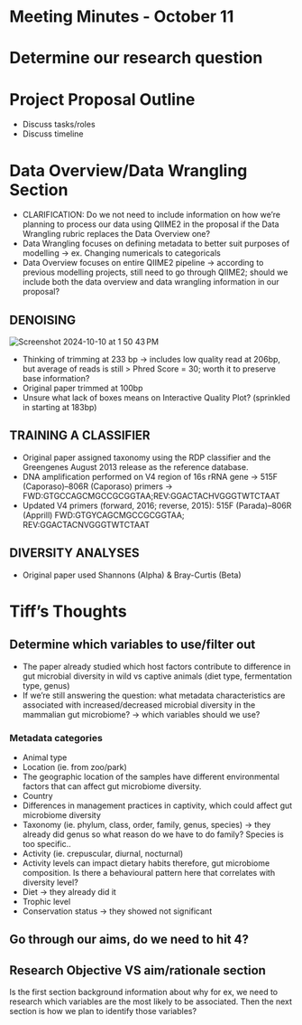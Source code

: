 # Meeting Minutes - October 11

# Determine our research question

# Project Proposal Outline
* Discuss tasks/roles 
* Discuss timeline

# Data Overview/Data Wrangling Section
* CLARIFICATION: Do we not need to include information on how we’re planning to process our data using QIIME2 in the proposal if the Data Wrangling rubric replaces the Data Overview one?
* Data Wrangling focuses on defining metadata to better suit purposes of modelling -> ex. Changing numericals to categoricals
* Data Overview focuses on entire QIIME2 pipeline -> according to previous modelling projects, still need to go through QIIME2; should we include both the data overview and data wrangling information in our proposal?

## DENOISING
![Screenshot 2024-10-10 at 1 50 43 PM](https://github.com/user-attachments/assets/5c8e74c1-b63b-48e9-9911-867e41dad5fc)
* Thinking of trimming at 233 bp -> includes low quality read at 206bp, but average of reads is still > Phred Score = 30; worth it to preserve base information? 
* Original paper trimmed at 100bp
* Unsure what lack of boxes means on Interactive Quality Plot? (sprinkled in starting at 183bp)

## TRAINING A CLASSIFIER
* Original paper assigned taxonomy using the RDP classifier and the Greengenes August 2013 release as the reference database.
* DNA amplification performed on V4 region of 16s rRNA gene -> 515F (Caporaso)–806R (Caporaso) primers -> FWD:GTGCCAGCMGCCGCGGTAA;REV:GGACTACHVGGGTWTCTAAT
* Updated V4 primers (forward, 2016; reverse, 2015): 515F (Parada)–806R (Apprill)
FWD:GTGYCAGCMGCCGCGGTAA; REV:GGACTACNVGGGTWTCTAAT

## DIVERSITY ANALYSES
* Original paper used Shannons (Alpha) & Bray-Curtis (Beta)

# Tiff’s Thoughts 
## Determine which variables to use/filter out 
- The paper already studied which host factors contribute to difference in gut microbial diversity in wild vs captive animals (diet type, fermentation type, genus)
- If we’re still answering the question: what metadata characteristics are associated with increased/decreased microbial diversity in the mammalian gut microbiome? →  which variables should we use?
### Metadata categories
- Animal type
- Location (ie. from zoo/park)
- The geographic location of the samples have different environmental factors that can affect gut microbiome diversity.
- Country
- Differences in management practices in captivity, which could affect gut microbiome diversity
- Taxonomy (ie. phylum, class, order, family, genus, species) → they already did genus so what reason do we have to do family? Species is too specific..
- Activity (ie. crepuscular, diurnal, nocturnal)
- Activity levels can impact dietary habits therefore, gut microbiome composition. Is there a behavioural pattern here that correlates with diversity level?
- Diet → they already did it
- Trophic level
- Conservation status → they showed not significant 

## Go through our aims, do we need to hit 4?

## Research Objective VS aim/rationale section
Is the first section background information about why for ex, we need to research which variables are the most likely to be associated. Then the next section is how we plan to identify those variables?
